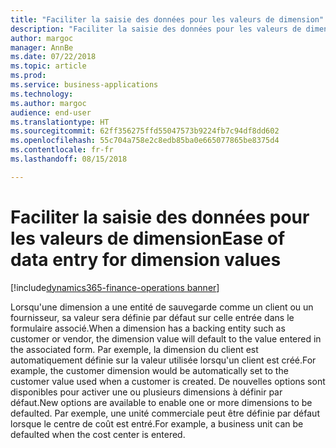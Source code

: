 ```yaml
---
title: "Faciliter la saisie des données pour les valeurs de dimension"
description: "Faciliter la saisie des données pour les valeurs de dimension"
author: margoc
manager: AnnBe
ms.date: 07/22/2018
ms.topic: article
ms.prod: 
ms.service: business-applications
ms.technology: 
ms.author: margoc
audience: end-user
ms.translationtype: HT
ms.sourcegitcommit: 62ff356275ffd55047573b9224fb7c94df8dd602
ms.openlocfilehash: 55c704a758e2c8edb85ba0e665077865be8375d4
ms.contentlocale: fr-fr
ms.lasthandoff: 08/15/2018

---
```

#  <a name="ease-of-data-entry-for-dimension-values"></a><span data-ttu-id="99373-103">Faciliter la saisie des données pour les valeurs de dimension</span><span class="sxs-lookup"><span data-stu-id="99373-103">Ease of data entry for dimension values</span></span>

[!include[dynamics365-finance-operations banner](../includes/dynamics365-finance-operations.md)]



<span data-ttu-id="99373-104">Lorsqu'une dimension a une entité de sauvegarde comme un client ou un fournisseur, sa valeur sera définie par défaut sur celle entrée dans le formulaire associé.</span><span class="sxs-lookup"><span data-stu-id="99373-104">When a dimension has a backing entity such as customer or vendor, the dimension value will default to the value entered in the associated form.</span></span> <span data-ttu-id="99373-105">Par exemple, la dimension du client est automatiquement définie sur la valeur utilisée lorsqu'un client est créé.</span><span class="sxs-lookup"><span data-stu-id="99373-105">For example, the customer dimension would be automatically set to the customer value used when a customer is created.</span></span> <span data-ttu-id="99373-106">De nouvelles options sont disponibles pour activer une ou plusieurs dimensions à définir par défaut.</span><span class="sxs-lookup"><span data-stu-id="99373-106">New options are available to enable one or more dimensions to be defaulted.</span></span> <span data-ttu-id="99373-107">Par exemple, une unité commerciale peut être définie par défaut lorsque le centre de coût est entré.</span><span class="sxs-lookup"><span data-stu-id="99373-107">For example, a business unit can be defaulted when the cost center is entered.</span></span>

